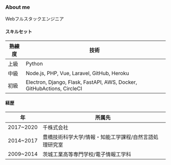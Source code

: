 ### About me
Webフルスタックエンジニア

#### スキルセット

| 熟練度 | 技術 |
| --- | --- |
| 上級 | Python |
| 中級 | Node.js, PHP, Vue, Laravel, GitHub, Heroku |
| 初級 | Electron, Django, Flask, FastAPI, AWS, Docker, GitHubActions, CircleCI |

#### 経歴

| 年 | 所属先 |
| --- | --- |
| 2017~2020 | 千株式会社 |
| 2014~2017 | 豊橋技術科学大学/情報・知能工学課程/自然言語処理研究室 |
| 2009~2014 | 茨城工業高等専門学校/電子情報工学科 |
